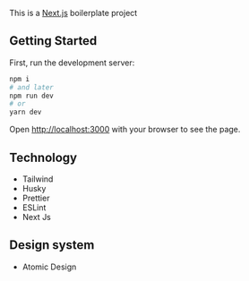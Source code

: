 This is a [Next.js](https://nextjs.org/) boilerplate project

## Getting Started

First, run the development server:

```bash
npm i 
# and later
npm run dev
# or
yarn dev
```

Open [http://localhost:3000](http://localhost:3000) with your browser to see the page.

## Technology

- Tailwind
- Husky
- Prettier
- ESLint
- Next Js
## Design system

- Atomic Design
